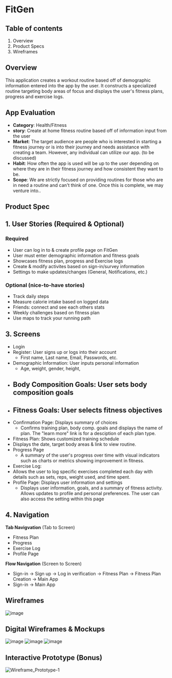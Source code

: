 # FitGen
## Table of contents
1. Overview
2. Product Specs
3. Wireframes
## Overview 
This application creates a workout routine based off of demographic information entered into the app by the user. It constructs a specialized routine targeting body areas of focus and displays the user's fitness plans, progress and exercise logs. 
## **App Evaluation**
- **Category**: Health/Fitness
- **story**: Create at home fitness routine based off of information input from the user
- **Market**: The target audience are people who is interested in starting a fitness journey or is into their journey and needs assistance with creating a team. However, any individual can utilize our app. (to be discussed)
- **Habit**: How often the app is used will be up to the user depending on where they are in their fitness journey and how consistent they want to be.
- **Scope**: We are strictly focused on providing routines for those who are in need a routine and can't think of one. Once this is complete, we may venture into.. 
## Product Spec
## 1. User Stories (Required & Optional)
### Required
- User can log in to & create profile page on FitGen
- User must enter demographic information and fitness goals
- Showcases fitness plan, progress and Exercise logs
- Create & modify activites based on sign-in/survey information
- Settings to make updates/changes (General, Notifications, etc.)
### Optional (nice-to-have stories)
- Track daily steps
- Measure calorie intake based on logged data
- Friends: connect and see each others stats 
- Weekly challenges based on fitness plan
- Use maps to track your running path
## 3. Screens
- Login
- Register: User signs up or logs into their account
  - First name, Last name, Email, Passwords, etc.
- Demographic Information: User inputs personal information
  - Age, weight, gender, height, 
- Body Composition Goals: User sets body composition goals
  - 
- Fitness Goals: User selects fitness objectives
  - 
- Confirmation Page: Displays summary of choices
  - Confirms training plan, body comp. goals and displays the name of plan. The "learn more" link is for a desciption of each plan type.
-  Fitness Plan: Shows customized training schedule
  - Displays the date, target body areas & link to view routine.
- Progress Page
  - A summary of the user's progress over time with visual indicators such as charts or metrics showing improvement in fitness.
- Exercise Log:
 - Allows the user to log specific exercises completed each day with details such as sets, reps, weight used, and time spent.
- Profile Page: Displays user information and settings
     - Displays user information, goals, and a summary of fitness activity. Allows updates to profile and personal preferences. The user can also access the setting within this page
 
## 4. Navigation
**Tab Navigvation** (Tab to Screen)
- Fitness Plan
- Progress
- Exercise Log
- Profile Page

**Flow Navigation** (Screen to Screen)
- Sign-in -> Sign up -> Log in verification -> Fitness Plan -> Fitness Plan Creation -> Main App
- Sign-in -> Main App

## Wireframes
![image](https://github.com/user-attachments/assets/7add3c3b-886b-4e3d-a016-c8df6efb5a25)

## Digital Wireframes & Mockups 
![image](https://github.com/user-attachments/assets/d8f94a14-8e3e-4e2d-9fa8-7f9505346d4b)
![image](https://github.com/user-attachments/assets/14625fe5-17fd-4d10-a55c-c70a30f1318d)
![image](https://github.com/user-attachments/assets/45bacc1d-23f2-4c0e-bdde-378fff99cc1e)

## Interactive Prototype (Bonus)
![Wireframe_Prototype-1](https://github.com/user-attachments/assets/597fdb8b-c49e-4089-87b1-9d157b30c8ab)
